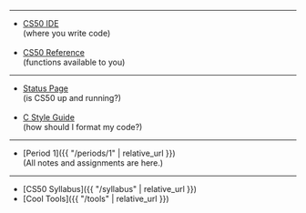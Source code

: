 ***

* [CS50 IDE](https://cs50.io/) <br>
(where you write code)
 <br><br>
* [CS50 Reference](https://reference.cs50.net/) <br>
(functions available to you)

***

* [Status Page](https://cs50.statuspage.io/) <br>
(is CS50 up and running?)
 <br><br>
* [C Style Guide](https://cs50.readthedocs.io/style/c/) <br>
(how should I format my code?)

***

* [Period 1]({{ "/periods/1" | relative_url }}) <br>
(All notes and assignments are here.)

***

* [CS50 Syllabus]({{ "/syllabus" | relative_url }})
* [Cool Tools]({{ "/tools" | relative_url }})
